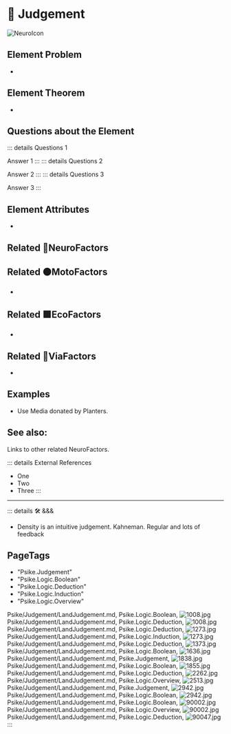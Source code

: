 
# 💜 <psike>Judgement</psike>

![NeuroIcon](/Psike/Neuro_Icon.png)

## Element Problem

-

## Element Theorem

-

## Questions about the Element

::: details Questions 1

Answer 1
:::
::: details Questions 2

Answer 2
:::
::: details Questions 3

Answer 3
:::

## Element Attributes

-



## Related 💜<psike>NeuroFactors</psike>

## Related 🟠<move>MotoFactors</move>

-

## Related 🟩<eko>EcoFactors</eko>

-

## Related 🔻<via>ViaFactors</via>

-

## Examples

- Use Media donated by Planters.

## See also:

Links to other related NeuroFactors.

::: details External References

- One
- Two
- Three
:::

---

<!-- =================================================== -->
<!-- =================================================== -->
<!-- =================================================== -->
<!-- =================================================== -->
<!-- =================================================== -->
::: details 🛠 <dev>&&&</dev>



- Density is an intuitive judgement. Kahneman. Regular and lots of feedback



<h2>PageTags</h2>

- "Psike.Judgement"
- "Psike.Logic.Boolean"
- "Psike.Logic.Deduction"
- "Psike.Logic.Induction"
- "Psike.Logic.Overview"

Psike/Judgement/LandJudgement.md, <dev>Psike.Logic.Boolean</dev>, ![1008.jpg](/PaperPhoto/1008.jpg)
Psike/Judgement/LandJudgement.md, <dev>Psike.Logic.Deduction</dev>, ![1008.jpg](/PaperPhoto/1008.jpg)
Psike/Judgement/LandJudgement.md, <dev>Psike.Logic.Deduction</dev>, ![1273.jpg](/PaperPhoto/1273.jpg)
Psike/Judgement/LandJudgement.md, <dev>Psike.Logic.Induction</dev>, ![1273.jpg](/PaperPhoto/1273.jpg)
Psike/Judgement/LandJudgement.md, <dev>Psike.Logic.Deduction</dev>, ![1373.jpg](/PaperPhoto/1373.jpg)
Psike/Judgement/LandJudgement.md, <dev>Psike.Logic.Boolean</dev>, ![1636.jpg](/PaperPhoto/1636.jpg)
Psike/Judgement/LandJudgement.md, <dev>Psike.Judgement</dev>, ![1838.jpg](/PaperPhoto/1838.jpg)
Psike/Judgement/LandJudgement.md, <dev>Psike.Logic.Boolean</dev>, ![1855.jpg](/PaperPhoto/1855.jpg)
Psike/Judgement/LandJudgement.md, <dev>Psike.Logic.Deduction</dev>, ![2262.jpg](/PaperPhoto/2262.jpg)
Psike/Judgement/LandJudgement.md, <dev>Psike.Logic.Overview</dev>, ![2513.jpg](/PaperPhoto/2513.jpg)
Psike/Judgement/LandJudgement.md, <dev>Psike.Judgement</dev>, ![2942.jpg](/PaperPhoto/2942.jpg)
Psike/Judgement/LandJudgement.md, <dev>Psike.Logic.Boolean</dev>, ![2942.jpg](/PaperPhoto/2942.jpg)
Psike/Judgement/LandJudgement.md, <dev>Psike.Logic.Boolean</dev>, ![90002.jpg](/PaperPhoto/90002.jpg)
Psike/Judgement/LandJudgement.md, <dev>Psike.Logic.Overview</dev>, ![90002.jpg](/PaperPhoto/90002.jpg)
Psike/Judgement/LandJudgement.md, <dev>Psike.Logic.Deduction</dev>, ![90047.jpg](/PaperPhoto/90047.jpg)
:::

